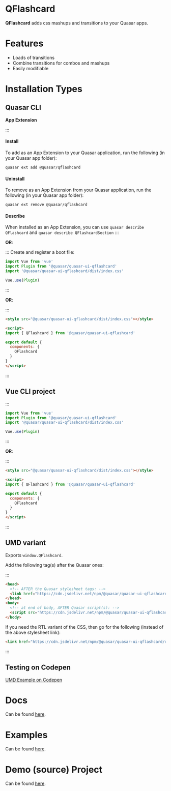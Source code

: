 QFlashcard
===

**QFlashcard** adds css mashups and transitions to your Quasar apps.

# Features
- Loads of transitions
- Combine transitions for combos and mashups
- Easily modifiable

# Installation Types

## Quasar CLI

**App Extension**

:::
#### Install

To add as an App Extension to your Quasar application, run the following (in your Quasar app folder):
```
quasar ext add @quasar/qflashcard
```

#### Uninstall

To remove as an App Extension from your Quasar application, run the following (in your Quasar app folder):
```
quasar ext remove @quasar/qflashcard
```

#### Describe
When installed as an App Extension, you can use `quasar describe QFlashcard` and `quasar describe QFlashcardSection`
:::

**OR**:

:::
Create and register a boot file:

```js
import Vue from 'vue'
import Plugin from '@quasar/quasar-ui-qflashcard'
import '@quasar/quasar-ui-qflashcard/dist/index.css'

Vue.use(Plugin)
```
:::

**OR**:

:::
```html
<style src="@quasar/quasar-ui-qflashcard/dist/index.css"></style>

<script>
import { QFlashcard } from '@quasar/quasar-ui-qflashcard'

export default {
  components: {
    QFlashcard
  }
}
</script>
```
:::

## Vue CLI project

:::
```js
import Vue from 'vue'
import Plugin from '@quasar/quasar-ui-qflashcard'
import '@quasar/quasar-ui-qflashcard/dist/index.css'

Vue.use(Plugin)
```
:::

**OR**:

:::
```html
<style src="@quasar/quasar-ui-qflashcard/dist/index.css"></style>

<script>
import { QFlashcard } from '@quasar/quasar-ui-qflashcard'

export default {
  components: {
    QFlashcard
  }
}
</script>
```
:::

## UMD variant

Exports `window.QFlashcard`.

Add the following tag(s) after the Quasar ones:

:::
```html
<head>
  <!-- AFTER the Quasar stylesheet tags: -->
  <link href="https://cdn.jsdelivr.net/npm/@quasar/quasar-ui-qflashcard/dist/index.min.css" rel="stylesheet" type="text/css">
</head>
<body>
  <!-- at end of body, AFTER Quasar script(s): -->
  <script src="https://cdn.jsdelivr.net/npm/@quasar/quasar-ui-qflashcard/dist/index.umd.min.js"></script>
</body>
```
If you need the RTL variant of the CSS, then go for the following (instead of the above stylesheet link):
```html
<link href="https://cdn.jsdelivr.net/npm/@quasar/quasar-ui-qflashcard/dist/index.rtl.min.css" rel="stylesheet" type="text/css">
```
:::

## Testing on Codepen
[UMD Example on Codepen](https://codepen.io/Hawkeye64/pen/qBEPVEG)

# Docs
Can be found [here](https://quasarframework.github.io/quasar-ui-qflashcard).

# Examples
Can be found [here](https://quasarframework.github.io/quasar-ui-qflashcard/examples).

# Demo (source) Project
Can be found [here](https://github.com/quasarframework/quasar-ui-qflashcard/tree/master/demo).

~~~
